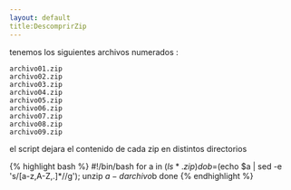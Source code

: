 ```yaml
---
layout: default
title:DescomprirZip
---
```


tenemos los siguientes archivos numerados :

	archivo01.zip
	archivo02.zip
	archivo03.zip
	archivo04.zip
	archivo05.zip
	archivo06.zip
	archivo07.zip
	archivo08.zip
	archivo09.zip

el script dejara el contenido de cada zip en distintos directorios


{% highlight bash %}
#!/bin/bash
for a in $(ls *.zip)
do
b=$(echo $a |  sed -e 's/[a-z,A-Z,.]*//g');
unzip $a -d archivo$b
done
{% endhighlight %}
